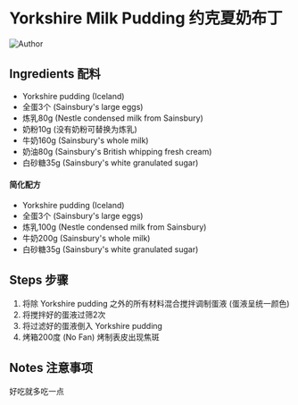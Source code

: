 # Yorkshire Milk Pudding 约克夏奶布丁

![Author](https://img.shields.io/badge/Author-Aiden-orange)

## Ingredients 配料

- Yorkshire pudding (Iceland)
- 全蛋3个 (Sainsbury's large eggs)
- 炼乳80g (Nestle condensed milk from Sainsbury)
- 奶粉10g (没有奶粉可替换为炼乳)
- 牛奶160g (Sainsbury's whole milk)
- 奶油80g (Sainsbury's British whipping fresh cream)
- 白砂糖35g (Sainsbury's white granulated sugar)

#### 简化配方

- Yorkshire pudding (Iceland)
- 全蛋3个 (Sainsbury's large eggs)
- 炼乳100g (Nestle condensed milk from Sainsbury)
- 牛奶200g (Sainsbury's whole milk)
- 白砂糖35g (Sainsbury's white granulated sugar)

## Steps 步骤

1. 将除 Yorkshire pudding 之外的所有材料混合搅拌调制蛋液 (蛋液呈统一颜色)
2. 将搅拌好的蛋液过筛2次
3. 将过滤好的蛋液倒入 Yorkshire pudding
4. 烤箱200度 (No Fan) 烤制表皮出现焦斑

## Notes 注意事项

好吃就多吃一点
